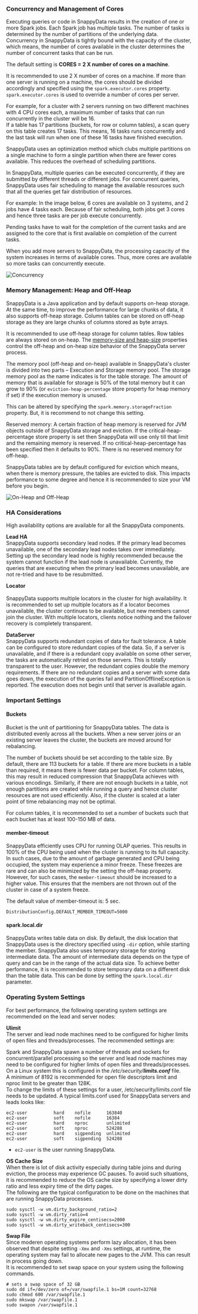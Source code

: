 <a id="cores"></a>
### Concurrency and Management of Cores

Executing queries or code in SnappyData results in the creation of one or more Spark jobs. Each Spark job has multiple tasks. The number of tasks is determined by the number of partitions of the underlying data.  
Concurrency in SnappyData is tightly bound with the capacity of the cluster, which means, the number of cores available in the cluster determines the number of concurrent tasks that can be run. 

The default setting is **CORES = 2 X number of cores on a machine**. 


It is recommended to use 2 X number of cores on a machine. If more than one server is running on a machine, the cores should be divided accordingly and specified using the `spark.executor.cores` property.
`spark.executor.cores` is used to override a number of cores per server.

For example, for a cluster with 2 servers running on two different machines with  4 CPU cores each, a maximum number of tasks that can run concurrently in the cluster will be 16. </br> 
If a table has 17 partitions (buckets, for row or column tables), a scan query on this table creates 17 tasks. This means, 16 tasks runs concurrently and the last task will run when one of these 16 tasks have finished execution. 

SnappyData uses an optimization method which clubs multiple partitions on a single machine to form a single partition when there are fewer cores available. This reduces the overhead of scheduling partitions. 

In SnappyData, multiple queries can be executed concurrently, if they are submitted by different threads or different jobs. For concurrent queries, SnappyData uses fair scheduling to manage the available resources such that all the queries get fair distribution of resources. 
 
For example: In the image below, 6 cores are available on 3 systems, and 2 jobs have 4 tasks each. Because of fair scheduling, both jobs get 3 cores and hence three tasks are per job execute concurrently.

Pending tasks have to wait for the completion of the current tasks and are assigned to the core that is first available on completion of the current tasks.

When you add more servers to SnappyData, the processing capacity of the system increases in terms of available cores. Thus, more cores are available so more tasks can concurrently execute.

![Concurrency](../Images/core_concurrency.png)


<a id="heap"></a>
### Memory Management: Heap and Off-Heap 

SnappyData is a Java application and by default supports on-heap storage. At the same time, to improve the performance for large chunks of data, it also supports off-heap storage. Column tables can be stored on off-heap storage as they are large chunks of columns stored as byte arrays. 

It is recommended to use off-heap storage for column tables. Row tables are always stored on on-heap. The [memory-size and heap-size](../configuring_cluster/property_description.md) properties control the off-heap and on-heap size behavior of the SnappyData server process. 

The memory pool (off-heap and on-heap) available in SnappyData's cluster is divided into two parts – Execution and Storage memory pool. The storage memory pool as the name indicates is for the table storage. The amount of memory that is available for storage is 50% of the total memory but it can grow to 90% (or `eviction-heap-percentage` store property for heap memory if set) if the execution memory is unused.

This can be altered by specifying the `spark.memory.storageFraction` property. But, it is recommend to not change this setting. 

Reserved memory: A certain fraction of heap memory is reserved for JVM objects outside of SnappyData storage and eviction. If the critical-heap-percentage store property is set then SnappyData will use only till that limit and the remaining memory is reserved. If no critical-heap-percentage has been specified then it defaults to 90%. There is no reserved memory for off-heap.

SnappyData tables are by default configured for eviction which means, when there is memory pressure, the tables are evicted to disk. This impacts performance to some degree and hence it is recommended to size your VM before you begin. 

![On-Heap and Off-Heap](../Images/on-off-heap.png)

<!-- Default values for sizing the VM <mark> Sumedh</mark>-->

<a id="ha-consideration"></a>
### HA Considerations

High availability options are available for all the SnappyData components. 

**Lead HA** </br> 
SnappyData supports secondary lead nodes. If the primary lead becomes unavailable, one of  the secondary lead nodes takes over immediately. 
Setting up the secondary lead node is highly recommended because the system cannot function if the lead node is unavailable. Currently, the queries that are executing when the primary lead becomes unavailable, are not re-tried and have to be resubmitted.

**Locator**</br>  
SnappyData supports multiple locators in the cluster for high availability. 
It is recommended to set up multiple locators as if a locator becomes unavailable, the cluster continues to be available, but new members cannot join the cluster.
With multiple locators, clients notice nothing and the failover recovery is completely transparent.

**DataServer**</br> 
SnappyData supports redundant copies of data for fault tolerance. A table can be configured to store redundant copies of the data.  So, if a server is unavailable, and if there is a redundant copy available on some other server, the tasks are automatically retried on those servers. This is totally transparent to the user. 
However, the redundant copies double the memory requirements. If there are no redundant copies and a server with some data goes down, the execution of the queries fail and PartitionOfflineException is reported. The execution does not begin until that server is available again. 

###  Important Settings 
<a id="buckets"></a>
#### Buckets

Bucket is the unit of partitioning for SnappyData tables. The data is distributed evenly across all the buckets. When a new server joins or an existing server leaves the cluster, the buckets are moved around for rebalancing. 

The number of buckets should be set according to the table size. By default, there are 113 buckets for a table. 
If there are more buckets in a table than required, it means there is fewer data per bucket. For column tables, this may result in reduced compression that SnappyData achieves with various encodings. 
Similarly, if there are not enough buckets in a table, not enough partitions are created while running a query and hence cluster resources are not used efficiently.
Also, if the cluster is scaled at a later point of time rebalancing may not be optimal.

For column tables, it is recommended to set a number of buckets such that each bucket has at least 100-150 MB of data.  

#### member-timeout

SnappyData efficiently uses CPU for running OLAP queries. This results in 100% of the CPU being used when the cluster is running to its full capacity. In such cases, due to the amount of garbage generated and CPU being occupied, the system may experience a minor freeze. These freezes are rare and can also be minimized by the setting the off-heap property. </br>
However, for such cases, the `member-timeout` should be increased to a higher value. This ensures that the members are not thrown out of the cluster in case of a system freeze. 

The default value of member-timeout is: 5 sec. 

``` 
DistributionConfig.DEFAULT_MEMBER_TIMEOUT=5000
```

#### spark.local.dir  

SnappyData writes table data on disk.  By default, the disk location that SnappyData uses is the directory specified using `-dir` option, while starting the member. 
SnappyData also uses temporary storage for storing intermediate data. The amount of intermediate data depends on the type of query and can be in the range of the actual data size. 
To achieve better performance, it is recommended to store temporary data on a different disk than the table data. This can be done by setting the `spark.local.dir` parameter.

<a id="os_setting"></a>
###  Operating System Settings 

For best performance, the following operating system settings are recommended on the lead and server nodes:

**Ulimit** </br> 
The server and lead node machines need to be configured for higher limits of open files and threads/processes. The recommended settings are:

Spark and SnappyData spawn a number of threads and sockets for concurrent/parallel processing so the server and lead node machines may need to be configured for higher limits of open files and threads/processes. </br>On a Linux system this is configured in the */etc/security/**limits.conf*** file.
</br>A minimum of 8192 is recommended for open file descriptors limit and nproc limit to be greater than 128K. 
</br>To change the limits of these settings for a user, /etc/security/limits.conf file needs to be updated. A typical limits.conf used for SnappyData servers and leads looks like: 

```
ec2-user          hard    nofile      163840 
ec2-user          soft    nofile      16384
ec2-user          hard    nproc       unlimited
ec2-user          soft    nproc       524288
ec2-user          hard    sigpending  unlimited
ec2-user          soft    sigpending  524288
```
* `ec2-user` is the user running SnappyData.	


**OS Cache Size**</br> 
When there is lot of disk activity especially during table joins and during eviction, the process may experience GC pauses. To avoid such situations, it is recommended to reduce the OS cache size by specifying a lower dirty ratio and less expiry time of the dirty pages.</br> 
The following are the typical configuration to be done on the machines that are running SnappyData processes. 

```
sudo sysctl -w vm.dirty_background_ratio=2
sudo sysctl -w vm.dirty_ratio=4
sudo sysctl -w vm.dirty_expire_centisecs=2000
sudo sysctl -w vm.dirty_writeback_centisecs=300
```

**Swap File** </br> 
Since moderen operating systems perform lazy allocation, it has been observed that despite setting `-Xmx` and `-Xms` settings, at runtime, the operating system may fail to allocate new pages to the JVM. This can result in process going down.</br>
It is recommended to set swap space on your system using the following commands.

```
# sets a swap space of 32 GB
sudo dd if=/dev/zero of=/var/swapfile.1 bs=1M count=32768
sudo chmod 600 /var/swapfile.1
sudo mkswap /var/swapfile.1
sudo swapon /var/swapfile.1
```

